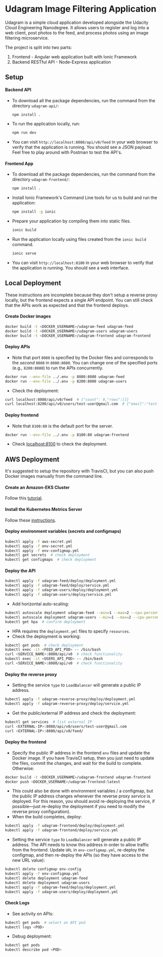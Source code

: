 # Udagram Image Filtering Application
Udagram is a simple cloud application developed alongside the Udacity Cloud Engineering Nanodegree. It allows users to register and log into a web client, post photos to the feed, and process photos using an image filtering microservice.

The project is split into two parts:
1. Frontend - Angular web application built with Ionic Framework
2. Backend RESTful API - Node-Express application

## Setup

#### Backend API
* To download all the package dependencies, run the command from the directory `udagram-api/`:
    ```bash
    npm install .
    ```
* To run the application locally, run:
    ```bash
    npm run dev
    ```
* You can visit `http://localhost:8080/api/v0/feed` in your web browser to verify that the application is running. You should see a JSON payload. Feel free to play around with Postman to test the API's.

#### Frontend App
* To download all the package dependencies, run the command from the directory `udagram-frontend/`:
    ```bash
    npm install .
    ```
* Install Ionic Framework's Command Line tools for us to build and run the application:
    ```bash
    npm install -g ionic
    ```
* Prepare your application by compiling them into static files.
    ```bash
    ionic build
    ```
* Run the application locally using files created from the `ionic build` command.
    ```bash
    ionic serve
    ```
* You can visit `http://localhost:8100` in your web browser to verify that the application is running. You should see a web interface.



## Local Deployment
These instructions are incomplete because they don't setup a reverse proxy locally, but the frontend expects a single API endpoint. You can still check that the APIs work as expected and that the frontend deploys.

#### Create Docker images
```bash
docker build -t <DOCKER_USERNAME>/udagram-feed udagram-feed
docker build -t <DOCKER_USERNAME>/udagram-users udagram-users
docker build -t <DOCKER_USERNAME>/udagram-frontend udagram-frontend
```
#### Deploy APIs
- Note that port `8080` is specified by the Docker files and corresponds to the *second* `8080` in `8080:8080`. You can change one of the specified ports (e.g., `8200:8080`) to run the APIs concurrently.
```bash
docker run --env-file ../.env -p 8080:8080 udagram-feed
docker run --env-file ../.env -p 8200:8080 udagram-users
```
- Check the deployment:
```bash
curl localhost:8080/api/v0/feed  # {"count": 0,"rows":[]}
curl localhost:8200/api/v0/users/test-user@gmail.com  # {"email":"test-user@gmail.com", ...}
```

#### Deploy frontend
- Note that `8100:80` is the default port for the server.
```bash
docker run --env-file ../.env -p 8100:80 udagram-frontend
```
- Check [localhost:8100](localhost:8100) to check the deployment.


## AWS Deployment
It's suggested to setup the repository with TravisCI, but you can also push Docker images manually from the command line.

#### Create an Amazon-EKS Cluster
Follow this [tutorial](https://docs.aws.amazon.com/eks/latest/userguide/getting-started-console.html).

#### Install the Kubernetes Metrics Server
Follow these [instructions](https://docs.aws.amazon.com/eks/latest/userguide/metrics-server.html).

#### Deploy environment variables (secrets and configmaps)
```bash
kubectl apply -f aws-secret.yml
kubectl apply -f env-secret.yml
kubectl apply -f env-configmap.yml
kubectl get secrets  # check deployment
kubectl get configmaps  # check deployment
```

#### Deploy the API
```bash
kubectl apply -f udagram-feed/deploy/deployment.yml
kubectl apply -f udagram-feed/deploy/service.yml
kubectl apply -f udagram-users/deploy/deployment.yml
kubectl apply -f udagram-users/deploy/service.yml
```
- Add horizontal auto-scaling:
```bash
kubectl autoscale deployment udagram-feed --min=1 --max=2 --cpu-percent=90
kubectl autoscale deployment udagram-users --min=1 --max=2 --cpu-percent=90
kubectl get hpa  # confirm deployment
```
- HPA requires the `deployment.yml` files to specify `resources`.
- Check the deployment is working:
```bash
kubectl get pods  # check deployment
kubectl exec -it <FEED_API_POD> -- /bin/bash
curl <SERVICE_NAME>:8080/api/v0  # check functionality
kubectl exec -it <USERS_API_POD> -- /bin/bash
curl <SERVICE_NAME>:8080/api/v0  # check functionality
```

#### Deploy the reverse proxy
- Setting the service `type` to `LoadBalancer` will generate a public IP address.
```bash
kubectl apply -f udagram-reverse-proxy/deploy/deployment.yml
kubectl apply -f udagram-reverse-proxy/deploy/service.yml
```
- Get the public/external IP address and check the deployment:
```bash
kubectl get services  # list external IP
curl <EXTERNAL-IP>:8080/api/v0/users/test-user@gmail.com
curl <EXTERNAL-IP>:8080/api/v0/feed/
```

#### Deploy the frontend
- Specify the public IP address in the frontend `env` files and update the Docker image. If you have TravisCI setup, then you just need to update the files, commit the changes, and wait for the build to complete. Otherwise:
```bash
docker build -t <DOCKER_USERNAME>/udagram-frontend udagram-frontend
docker push <DOCKER_USERNAME>/udagram-frontend:latest
```
- This could also be done with environment variables / a configmap, but the public IP address changes whenever the reverse proxy *service* is deployed. For this reason, you should avoid re-deploying the service, if possible—just re-deploy the deployment if you need to modify the reverse proxy configuration).
- When the build completes, deploy:
```bash
kubectl apply -f udagram-frontend/deploy/deployment.yml
kubectl apply -f udagram-frontend/deploy/service.yml
```
- Setting the service `type` to `LoadBalancer` will generate a public IP address. The API needs to know this address in order to allow traffic from the frontend. Update `URL` in `env-configmap.yml`, re-deploy the configmap, and then re-deploy the APIs (so they have access to the new URL value):
```bash
kubectl delete configmap env-config
kubectl apply -f env-configmap.yml
kubectl delete deployment udagram-feed
kubectl delete deployment udagram-users
kubectl apply -f udagram-feed/deploy/deployment.yml
kubectl apply -f udagram-users/deploy/deployment.yml
```

#### Check Logs
- See activity on APIs:
```bash
kubectl get pods  # select an API pod
kubectl logs <POD>
```
- Debug deployment:
```bash
kubectl get pods
kubectl describe pod <POD>
```